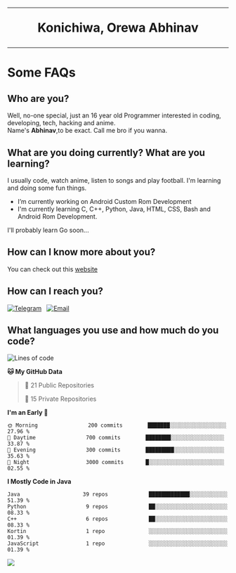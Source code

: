 <h1 align="center"><hr>Konichiwa, Orewa Abhinav<hr></h1>


<h1>Some FAQs</h1>


<h2>Who are you?</h2>

Well, no-one special, just an 16 year old Programmer interested in coding, developing, tech, hacking and anime.
<br>
Name's <b>Abhinav</b>,to be exact. Call me bro if you wanna.


<h2>What are you doing currently? What are you learning?</h2>

I usually code, watch anime, listen to songs and play football. I'm learning and doing some fun things.

- I’m currently working on Android Custom Rom Development 
- I'm currently learning C, C++, Python, Java, HTML, CSS, Bash and Android Rom Development.

I'll probably learn Go soon...


<h2>How can I know more about you?</h2>

You can check out this <a href="https://hipexscape.github.io">website</a> 


<h2>How can I reach you?</h2>

<a href="https://t.me/hipexscape"><img src="https://img.shields.io/badge/hipexscape-2CA5E0?style=flat-square&logo=telegram&logoColor=white" alt="Telegram"/></a>&nbsp;&nbsp;&nbsp;<a href="abhinav.115260@gmail.com"><img src="https://img.shields.io/badge/abhinav.3181@gmail.com-D14836?style=flat-square&logo=gmail&logoColor=white" alt="Email"/></a>&nbsp;&nbsp;&nbsp; 

<h2>What languages you use and how much do you code?</h2>

<!--START_SECTION:waka-->
![Lines of code](https://img.shields.io/badge/From%20Hello%20World%20I%27ve%20Written-345.5%20thousand%20lines%20of%20code-blue)

**🐱 My GitHub Data** 

> 📜 21 Public Repositories 
 > 
> 🔑 15 Private Repositories 
 > 
**I'm an Early 🐤** 

```text
🌞 Morning                200 commits        ███████░░░░░░░░░░░░░░░░░░   27.96 % 
🌆 Daytime                700 commits        ████████░░░░░░░░░░░░░░░░░   33.87 % 
🌃 Evening                300 commits        █████████░░░░░░░░░░░░░░░░   35.63 % 
🌙 Night                  3000 commits       █░░░░░░░░░░░░░░░░░░░░░░░░   02.55 % 
```

**I Mostly Code in Java** 

```text
Java                    39 repos             █████████████░░░░░░░░░░░░   51.39 % 
Python                   9 repos             ██░░░░░░░░░░░░░░░░░░░░░░░   08.33 % 
C++                      6 repos             ██░░░░░░░░░░░░░░░░░░░░░░░   08.33 % 
Kortin                   1 repo              ░░░░░░░░░░░░░░░░░░░░░░░░░   01.39 % 
JavaScript               1 repo              ░░░░░░░░░░░░░░░░░░░░░░░░░   01.39 % 
```




<img src="ttps://visitcount.itsvg.in/api?id=raizel69&label=Profile%20Views&color=000000&style=flat">
